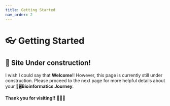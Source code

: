 ```yaml
---
title: Getting Started
nav_order: 2
---
```


# 👓 Getting Started

## 🚧 Site Under construction! 
I wish I could say that **Welcome**!! However, this page is currently still under construction. Please proceed to the next page for more helpful details about your 🧬🖥️**Bioinformatics Journey**.

**Thank you for visiting!!** 🙇🏻‍♀️